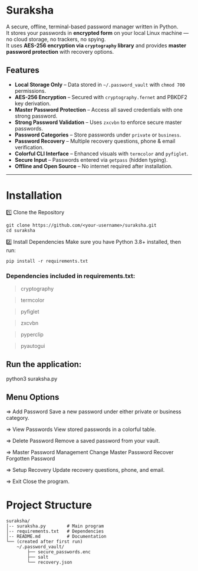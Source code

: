 # **Suraksha** 
A secure, offline, terminal-based password manager written in Python.  
It stores your passwords in **encrypted form** on your local Linux machine — no cloud storage, no trackers, no spying.  
It uses **AES-256 encryption via `cryptography` library** and provides **master password protection** with recovery options.

##  Features

- **Local Storage Only** – Data stored in `~/.password_vault` with `chmod 700` permissions.
- **AES-256 Encryption** – Secured with `cryptography.fernet` and PBKDF2 key derivation.
- **Master Password Protection** – Access all saved credentials with one strong password.
- **Strong Password Validation** – Uses `zxcvbn` to enforce secure master passwords.
- **Password Categories** – Store passwords under `private` or `business`.
- **Password Recovery** – Multiple recovery questions, phone & email verification.
- **Colorful CLI Interface** – Enhanced visuals with `termcolor` and `pyfiglet`.
- **Secure Input** – Passwords entered via `getpass` (hidden typing).
- **Offline and Open Source** – No internet required after installation.

---

# Installation
1️⃣ Clone the Repository
```
git clone https://github.com/<your-username>/suraksha.git
cd suraksha
```
2️⃣ Install Dependencies
Make sure you have Python 3.8+ installed, then run:
```
pip install -r requirements.txt
```
### Dependencies included in requirements.txt:
> cryptography

> termcolor

> pyfiglet

> zxcvbn

> pyperclip

> pyautogui

## Run the application:

python3 suraksha.py

##  Menu Options
=> Add Password
Save a new password under either private or business category.

=> View Passwords
View stored passwords in a colorful table.

=> Delete Password
Remove a saved password from your vault.

=> Master Password Management
Change Master Password
Recover Forgotten Password

=> Setup Recovery
Update recovery questions, phone, and email.

=> Exit
Close the program.

# Project Structure
```
suraksha/
│-- suraksha.py        # Main program
│-- requirements.txt   # Dependencies
│-- README.md          # Documentation
└── (created after first run)
    ~/.password_vault/
        ├── secure_passwords.enc
        ├── salt
        └── recovery.json
```
